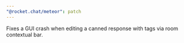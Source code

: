 ```yaml
---
"@rocket.chat/meteor": patch
---
```


Fixes a GUI crash when editing a canned response with tags via room contextual bar.
